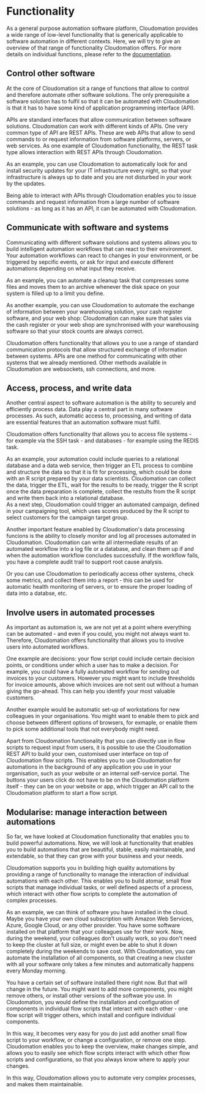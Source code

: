 # Functionality

As a general purpose automation software platform, Cloudomation provides a wide range of low-level functionality that is generically applicable to software automation in different contexts. Here, we will try to give an overview of that range of functionality Cloudomation offers. For more details on individual functions, please refer to the [documentation](/documentation/Tutorial).

## Control other software
At the core of Cloudomation sit a range of functions that allow to control and therefore automate other software solutions. The only prerequisite a software solution has to fulfil so that it can be automated with Cloudomation is that it has to have some kind of application programming interface (API).  

APIs are standard interfaces that allow communication between software solutions. Cloudomation can work with different kinds of APIs. One very common type of API are REST APIs. These are web APIs that allow to send commands to or request information from software platforms, servers, or web services. As one example of Cloudomation functionality, the REST task type allows interaction with REST APIs through Cloudomation.

As an example, you can use Cloudomation to automatically look for and install security updates for your IT infrastructure every night, so that your infrastructure is always up to date and you are not disturbed in your work by the updates.

Being able to interact with APIs through Cloudomation enables you to issue commands and request information from a large number of software solutions - as long as it has an API, it can be automated with Cloudomation.

## Communicate with software and systems
Communicating with different software solutions and systems allows you to build intelligent automation workflows that can react to their environment. Your automation workflows can react to changes in your environment, or be triggered by sepcific events, or ask for input and execute different automations depending on what input they receive.

As an example, you can automate a cleanup task that compresses some files and moves them to an archive whenever the disk space on your system is filled up to a limit you define.

As another example, you can use Cloudomation to automate the exchange of information between your warehousing solution, your cash register software, and your web shop: Cloudomation can make sure that sales via the cash register or your web shop are synchronised with your warehousing software so that your stock counts are always correct.

Cloudomation offers functionality that allows you to use a range of standard communication protocols that allow structured exchange of information between systems. APIs are one method for communicating with other systems that we already mentioned. Other methods available in Cloudomation are websockets, ssh connections, and more.

## Access, process, and write data
Another central aspect to software automation is the ability to securely and efficiently process data.
Data play a central part in many software processes. As such, automatic access to, processing, and writing of data are essential features that an automation software must fulfil.

Cloudomation offers functionality that allows you to access file systems - for example via the SSH task - and databases - for example using the REDIS task.

As an example, your automation could include queries to a relational database and a data web service, then trigger an ETL process to combine and structure the data so that it is fit for processing, which could be done with an R script prepared by your data scientists. Cloudomation can collect the data, trigger the ETL, wait for the results to be ready, trigger the R script once the data preparation is complete, collect the restults from the R script and write them back into a relational database.  
As a next step, Cloudomation could trigger an automated campaign, defined in your campaigning tool, which uses scores produced by the R script to select customers for the campaign target group.

Another important feature enabled by Cloudomation's data processing funcions is the ability to closely monitor and log all processes automated in Cloudomation. Cloudomation can write all intermediate results of an automated workflow into a log file or a database, and clean them up if and when the automation workflow concludes successfully. If the workflow fails, you have a complete audit trail to support root cause analysis.

Or you can use Cloudomation to periodically access other systems, check some metrics, and collect them into a report - this can be used for automatic health monitoring of servers, or to ensure the proper loading of data into a databse, etc.

## Involve users in automated processes
As important as automation is, we are not yet at a point where everything can be automated - and even if you could, you might not always want to. Therefore, Cloudomation offers functionality that allows you to involve users into automated workflows.

One example are decisions: your flow script could include certain decision points, or conditions under which a user has to make a decision. For example, you could have a fully automated workflow for sending out invoices to your customers. However you might want to include thresholds for invoice amounts, above which invoices are not sent out without a human giving the go-ahead. This can help you identify your most valuable customers.

Another example would be automatic set-up of workstations for new colleagues in your organisations. You might want to enable them to pick and choose between different options of browsers, for exmaple, or enable them to pick some additional tools that not everybody might need.

Apart from Cloudomation functionality that you can directly use in flow scripts to request input from users, it is possible to use the Cloudomation REST API to build your own, customised user interface on top of Cloudomation flow scripts. This enables you to use Cloudomation for automations in the background of any application you use in your organisation, such as your website or an internal self-service portal. The buttons your users click do not have to be on the Cloudomation platform itself - they can be on your website or app, which trigger an API call to the Cloudomation platform to start a flow script.

## Modularise: manage interaction between automations
So far, we have looked at Cloudomation functionality that enables you to build powerful automations. Now, we will look at functionality that enables you to build automations that are beautiful, stable, easily maintainable, and extendable, so that they can grow with your business and your needs.

Cloudomation supports you in building high quality automations by providing a range of functionality to manage the interaction of individual automations with each other. This enables you to build atomar, small flow scripts that manage individual tasks, or well defined aspects of a process, which interact with other flow scripts to complete the automation of complex processes.

As an example, we can think of software you have installed in the cloud. Maybe you have your own cloud subscription with Amazon Web Services, Azure, Google Cloud, or any other provider. You have some software installed on that platform that your colleagues use for their work. Now, during the weekend, your colleagues don't usually work, so you don't need to keep the cluster at full size, or might even be able to shut it down completely during the weekends to save cost. With Cloudomation, you can automate the installation of all components, so that creating a new cluster with all your software only takes a few minutes and automatically happens every Monday morning.

You have a certain set of software installed there right now. But that will change in the future. You might want to add more components, you might remove others, or install other versions of the softwae you use. In Cloudomation, you would define the installation and configuration of components in individual flow scripts that interact with each other - one flow script will trigger others, which install and configure individual components.

In this way, it becomes very easy for you do just add another small flow script to your workflow, or change a configuration, or remove one step. Cloudomation enables you to keep the overview, make changes simple, and allows you to easily see which flow scripts interact with which other flow scripts and configurations, so that you always know where to apply your changes.

In this way, Cloudomation allows you to automate very complex processes, and makes them maintainable.
